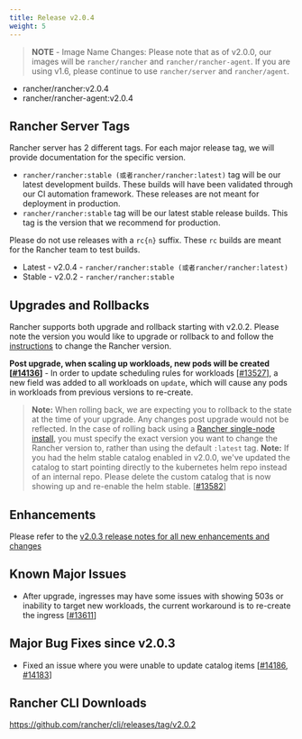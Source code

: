 ```yaml
---
title: Release v2.0.4
weight: 5
---
```


> **NOTE** - Image Name Changes: Please note that as of v2.0.0, our images will be `rancher/rancher` and `rancher/rancher-agent`. If you are using v1.6, please continue to use `rancher/server` and `rancher/agent`.

- rancher/rancher:v2.0.4
- rancher/rancher-agent:v2.0.4

## Rancher Server Tags

Rancher server has 2 different tags. For each major release tag, we will provide documentation for the specific version.

- `rancher/rancher:stable (或者rancher/rancher:latest)` tag will be our latest development builds. These builds will have been validated through our CI automation framework. These releases are not meant for deployment in production.
- `rancher/rancher:stable` tag will be our latest stable release builds. This tag is the version that we recommend for production.

Please do not use releases with a `rc{n}` suffix. These `rc` builds are meant for the Rancher team to test builds.

- Latest - v2.0.4 - `rancher/rancher:stable (或者rancher/rancher:latest)`
- Stable - v2.0.2 - `rancher/rancher:stable`

## Upgrades and Rollbacks

Rancher supports both upgrade and rollback starting with v2.0.2.  Please note the version you would like to upgrade or rollback to and follow the [instructions](https://rancher.com/docs/rancher/v2.x/en/upgrades/) to change the Rancher version.

**Post upgrade, when scaling up workloads, new pods will be created [[#14136](https://github.com/rancher/rancher/issues/14136)]** - In order to update scheduling rules for workloads [[#13527](https://github.com/rancher/rancher/issues/13527)], a new field was added to all workloads on `update`, which will cause any pods in workloads from previous versions to re-create.

> **Note:** When rolling back, we are expecting you to rollback to the state at the time of your upgrade. Any changes post upgrade would not be reflected. In the case of rolling back using a [Rancher single-node install](https://rancher.com/docs/rancher/v2.x/en/installation/single-node-install/), you must specify the exact version you want to change the Rancher version to, rather than using the default `:latest` tag.
> **Note:** If you had the helm stable catalog enabled in v2.0.0, we've updated the catalog to start pointing directly to the kubernetes helm repo instead of an internal repo. Please delete the custom catalog that is now showing up and re-enable the helm stable. [[#13582](https://github.com/rancher/rancher/issues/13582)]

## Enhancements

Please refer to the [v2.0.3 release notes for all new enhancements and changes](https://github.com/rancher/rancher/releases/tag/v2.0.3)

## Known Major Issues

- After upgrade, ingresses may have some issues with showing 503s or inability to target new workloads, the current workaround is to re-create the ingress [[#13611](https://github.com/rancher/rancher/issues/13611)]

## Major Bug Fixes since v2.0.3

- Fixed an issue where you were unable to update catalog items [[#14186](https://github.com/rancher/rancher/issues/14186), [#14183](https://github.com/rancher/rancher/issues/14183)]

## Rancher CLI Downloads

https://github.com/rancher/cli/releases/tag/v2.0.2